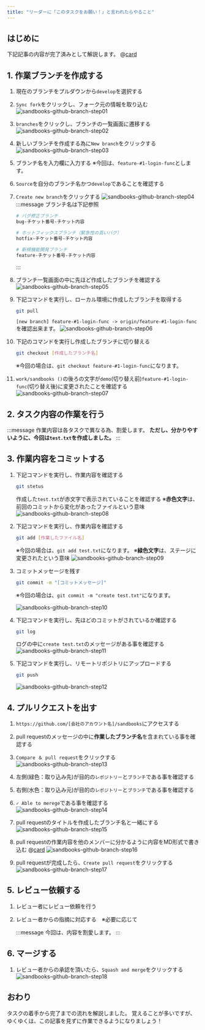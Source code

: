 ```yaml
---
title: "リーダーに「このタスクをお願い！」と言われたらやること"
---
```



## はじめに
下記記事の内容が完了済みとして解説します。
@[card](https://zenn.dev/aew2sbee/books/aws-react-docker/viewer/chapter02)


## 1. 作業ブランチを作成する
1. 現在のブランチをプルダウンから`develop`を選択する
2. `Sync fork`をクリックし、フォーク元の情報を取り込む
![sandbooks-github-branch-step01](/images/sandbooks-github-branch-step01.png)

3. `branches`をクリックし、ブランチの一覧画面に遷移する
![sandbooks-github-branch-step02](/images/sandbooks-github-branch-step02.png)

4. 新しいブランチを作成する為に`New branch`をクリックする
![sandbooks-github-branch-step03](/images/sandbooks-github-branch-step03.png)

5. ブランチ名を入力欄に入力する
    ※今回は、`feature-#1-login-func`とします。
6. `Source`を自分のブランチ名かつ`develop`であることを確認する
7. `Create new branch`をクリックする
    ![sandbooks-github-branch-step04](/images/sandbooks-github-branch-step04.png)
    :::message
    ブランチ名は下記参照
    ````bash
    # バグ修正ブランチ
    bug-チケット番号-チケット内容

    # ホットフィックスブランチ（緊急性の高いバグ）
    hotfix-チケット番号-チケット内容

    # 新規機能開発ブランチ
    feature-チケット番号-チケット内容
    ````
    :::


8. ブランチ一覧画面の中に先ほど作成したブランチを確認する
![sandbooks-github-branch-step05](/images/sandbooks-github-branch-step05.png)

9. 下記コマンドを実行し、ローカル環境に作成したブランチを取得する
    ````bash
    git pull
    ````
    `[new branch] feature-#1-login-func -> origin/feature-#1-login-func`を確認出来ます。
    ![sandbooks-github-branch-step06](/images/sandbooks-github-branch-step06.png)

10. 下記のコマンドを実行し作成したブランチに切り替える
    ````bash
    git checkout [作成したブランチ名]
    ````
    ※今回の場合は、`git checkout feature-#1-login-func`になります。
11. `work/sandbooks ()`の後ろの文字が`demo`(切り替え前)`feature-#1-login-func`(切り替え後)に変更されたことを確認する
    ![sandbooks-github-branch-step07](/images/sandbooks-github-branch-step07.png)


## 2. タスク内容の作業を行う

:::message
作業内容は各タスクで異なる為、割愛します。
**ただし、分かりやすいように、今回は`test.txt`を作成しました。**
:::

## 3. 作業内容をコミットする
1. 下記コマンドを実行し、作業内容を確認する
    ````bash
    git stetus
    ````
    作成した`test.txt`が赤文字で表示されていることを確認する
    ※**赤色文字**は、前回のコミットから変化があったファイルという意味
    ![sandbooks-github-branch-step08](/images/sandbooks-github-branch-step08.png)

2. 下記コマンドを実行し、作業内容を確認する
    ````bash
    git add [作業したファイル名]
    ````
    ※今回の場合は、`git add test.txt`になります。
    ※**緑色文字**は、ステージに変更されたという意味
    ![sandbooks-github-branch-step09](/images/sandbooks-github-branch-step09.png)


3. コミットメッセージを残す
    ````bash
    git commit -m "[コミットメッセージ]"
    ````
    ※今回の場合は、`git commit -m "create test.txt"`になります。

    ![sandbooks-github-branch-step10](/images/sandbooks-github-branch-step10.png)

4. 下記コマンドを実行し、先ほどのコミットがされているか確認する
    ````bash
    git log
    ````
    ログの中に`create test.txt`のメッセージがある事を確認する
    ![sandbooks-github-branch-step11](/images/sandbooks-github-branch-step11.png)

5. 下記コマンドを実行し、リモートリポジトリにアップロードする
    ````bash
    git push
    ````
    ![sandbooks-github-branch-step12](/images/sandbooks-github-branch-step12.png)


## 4. プルリクエストを出す
1. `https://github.com/[会社のアカウント名]/sandbooks`にアクセスする
2. pull requestのメッセージの中に**作業したブランチ名**を含まれている事を確認する
3. `Compare ＆ pull request`をクリックする
    ![sandbooks-github-branch-step13](/images/sandbooks-github-branch-step13.png)

4. 左側(緑色：取り込み先)が目的の`レポジトリー`と`ブランチ`である事を確認する
5. 右側(水色：取り込み元)が目的の`レポジトリー`と`ブランチ`である事を確認する
6. `✓ Able to merege`である事を確認する
    ![sandbooks-github-branch-step14](/images/sandbooks-github-branch-step14.png)

7. pull requestのタイトルを作成したブランチ名と一緒にする
    ![sandbooks-github-branch-step15](/images/sandbooks-github-branch-step15.png)

8. pull requestの作業内容を他のメンバーに分かるように内容をMD形式で書き込む
    @[card](https://zenn.dev/zenn/articles/markdown-guide)
    ![sandbooks-github-branch-step16](/images/sandbooks-github-branch-step16.png)

9. pull requestが完成したら、`Create pull request`をクリックする
    ![sandbooks-github-branch-step17](/images/sandbooks-github-branch-step17.png)

## 5. レビュー依頼する
1. レビュー者にレビュー依頼を行う
2. レビュー者からの指摘に対応する　※必要に応じて

    :::message
    今回は、内容を割愛します。
    :::

## 6. マージする
1. レビュー者からの承認を頂いたら、`Squash and merge`をクリックする
![sandbooks-github-branch-step18](/images/sandbooks-github-branch-step18.png)


## おわり
タスクの着手から完了までの流れを解説しました。
覚えることが多いですが、ゆくゆくは、この記事を見ずに作業できるようになりましょう！